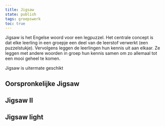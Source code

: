 ```yaml
---
title: Jigsaw
state: publish
tags: groepswerk
toc: true
---
```


Jigsaw is het Engelse woord voor een legpuzzel. Het centrale concept is dat elke leerling in een groepje een deel van de leerstof verwerkt (een puzzelstukje). Vervolgens leggen de leerlingen hun kennis uit aan elkaar. Ze leggen met andere woorden in groep hun kennis samen om zo allemaal tot een mooi geheel te komen.

Jigsaw is uitermate geschikt 

## Oorspronkelijke Jigsaw

## Jigsaw II

## Jigsaw light
